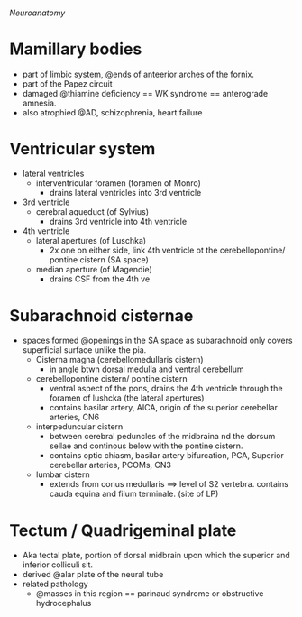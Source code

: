 ###### Neuroanatomy

# Mamillary bodies
- part of limbic system, @ends of anteerior arches of the fornix.
- part of the Papez circuit
- damaged @thiamine deficiency == WK syndrome == anterograde amnesia. 
- also atrophied @AD, schizophrenia, heart failure

# Ventricular system
- lateral ventricles
    + interventricular foramen (foramen of Monro)
        * drains lateral ventricles into 3rd ventricle
- 3rd ventricle
    + cerebral aqueduct (of Sylvius)
        * drains 3rd ventricle into 4th ventricle
- 4th ventricle
    + lateral apertures (of Luschka)
        * 2x one on either side, link 4th ventricle ot the cerebellopontine/ pontine cistern (SA space)
    + median aperture (of Magendie)
        * drains CSF from the 4th ve

# Subarachnoid cisternae
- spaces formed @openings in the SA space as subarachnoid only covers superficial surface unlike the pia. 
    + Cisterna magna (cerebellomedullaris cistern)
        * in angle btwn dorsal medulla and ventral cerebellum
    + cerebellopontine cistern/ pontine cistern
        * ventral aspect of the pons, drains the 4th ventricle through the foramen of lushcka (the lateral apertures)
        * contains basilar artery, AICA, origin of the superior cerebellar arteries, CN6
    + interpeduncular cistern
        * between cerebral peduncles of the midbraina nd the dorsum sellae and continous below with the pontine cistern. 
        * contains optic chiasm, basilar artery bifurcation, PCA, Superior cerebellar arteries, PCOMs, CN3
    + lumbar cistern
        * extends from conus medullaris ==> level of S2 vertebra. contains cauda equina and filum terminale. (site of LP)

# Tectum / Quadrigeminal plate
- Aka tectal plate, portion of dorsal midbrain upon which the superior and inferior colliculi sit.
- derived @alar plate of the neural tube
- related pathology
    + @masses in this region == parinaud syndrome or obstructive hydrocephalus

